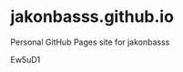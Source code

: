 # jakonbasss.github.io
Personal GitHub Pages site for jakonbasss













































































Ew5uD1
